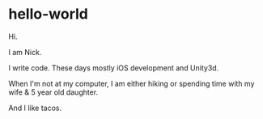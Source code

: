 # hello-world
Hi.

I am Nick.

I write code.   These days mostly iOS development and Unity3d.

When I'm not at my computer, I am either hiking or spending time with my wife & 5 year old daughter.

And I like tacos.
